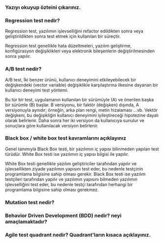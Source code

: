 <h3>
 Yazıyı okuyup özteini çıkarınız.
</h3>

<p>

</p>

<h3>
  Regression test nedir?
</h3>

<p>
 Regression test, yazılımın işlevselliğini refactor edildikten sonra veya geliştirildikten sonra test etmek için kullanılan bir süreçtir.

Regression test genellikle hata düzeltmeleri, yazılım geliştirme, konfigürasyon değişiklikleri veya elektronik bileşenlerin değiştirilmesinden sonra yapılır.
</p>

<h3>
A/B test nedir?
</h3>

<p>
A/B test, İki benzer ürünü, kullanıcı deneyimini etkileyebilecek bir değişkendeki (vector variable) değişiklikle karşılaştırma ilkesine dayanan bir kullanıcı deneyimi test yöntemi. 
 
Bu tür bir test, uygulamanın kullanılan bir sürümüyle (A) ve önerilen başka bir sürümle (B) başlar. B versiyonu, bir faktör (değişken) dışında, A versiyonuyla aynıdır; örneğin, arka plan rengi, metin hizalaması ...vb. Vektör değişkeni, bu değişikliğin kullanıcı deneyimini iyileştireceği hipotezine dayalı olarak belirlenir. Daha sonra her iki versiyon da kullanıcıya sunulur ve sonuçlara göre kullanılacak versiyon belirlenir.
</p>

<h3>
 Black box / white box test kavramlarını açıklayınız
</h3>

<p>
 Genel tanımıyla Black Box testi, bir yazılımın iç yapısı bilinmeden yapılan test türüdür. White Box testi ise yazılımın iç yapısı bilgisi ile yapılır.

 White Box testi genellikle yazılım geliştiriciler tarafından yapılır ve işlevsellikten ziyade yazılımın yapısını test eder, bu nedenle testçinin programlama bilgisine sahip olması gerekir. Black Box testi ise yazılım testçileri tarafından yapılır ve yazılımın yapısını bilmeden yazılımın işlevselliğini test eder, bu nedenle testçi tarafından herhangi bir programlama bilgisine sahip olması gerekmez.
</p>

<h3>
  Mutation test nedir? 
</h3>

<p>

</p>

<h3>
  Behavior Driven Development (BDD) nedir? neyi amaçlamaktadır?
</h3>

<p>

</p>

<h3>
  Agile test quadrant nedir? Quadrant'ların kısaca açıklayınız.
</h3>

<p>

</p>

